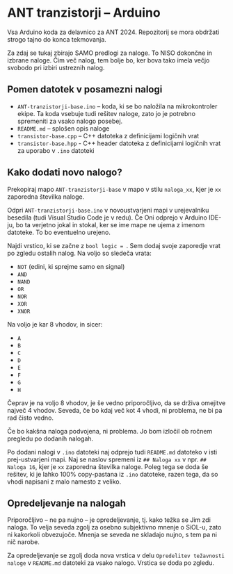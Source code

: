 # ANT tranzistorji – Arduino

Vsa Arduino koda za delavnico za ANT 2024. Repozitorij se mora obdržati strogo tajno do konca tekmovanja.

Za zdaj se tukaj zbirajo SAMO predlogi za naloge. To NISO dokončne in izbrane naloge. Čim več nalog, tem bolje bo, ker bova tako imela večjo svobodo pri izbiri ustreznih nalog.

## Pomen datotek v posamezni nalogi

- `ANT-tranzistorji-base.ino` – koda, ki se bo naložila na mikrokontroler ekipe. Ta koda vsebuje tudi rešitev naloge, zato jo je potrebno spremeniti za vsako nalogo posebej.
- `README.md` – splošen opis naloge
- `transistor-base.cpp` – C++ datoteka z definicijami logičnih vrat
- `transistor-base.hpp` - C++ header datoteka z definicijami logičnih vrat za uporabo v `.ino` datoteki

## Kako dodati novo nalogo?

Prekopiraj mapo `ANT-tranzistorji-base` v mapo v stilu `naloga_xx`, kjer je `xx` zaporedna številka naloge.

Odpri `ANT-tranzistorji-base.ino` v novoustvarjeni mapi v urejevalniku besedila (tudi Visual Studio Code je v redu). Če Oni odprejo v Arduino IDE-ju, bo ta verjetno jokal in stokal, ker se ime mape ne ujema z imenom datoteke. To bo eventuelno urejeno.

Najdi vrstico, ki se začne z `bool logic = `. Sem dodaj svoje zaporedje vrat po zgledu ostalih nalog. Na voljo so sledeča vrata:

- `NOT` (edini, ki sprejme samo en signal)
- `AND`
- `NAND`
- `OR`
- `NOR`
- `XOR`
- `XNOR`

Na voljo je kar 8 vhodov, in sicer:

- `A`
- `B`
- `C`
- `D`
- `E`
- `F`
- `G`
- `H`

Čeprav je na voljo 8 vhodov, je še vedno priporočljivo, da se drživa omejitve največ 4 vhodov. Seveda, če bo kdaj več kot 4 vhodi, ni problema, ne bi pa rad čisto vedno.

Če bo kakšna naloga podvojena, ni problema. Jo bom izločil ob ročnem pregledu po dodanih nalogah.

Po dodani nalogi v `.ino` datoteki naj odprejo tudi `README.md` datoteko v isti prej-ustvarjeni mapi. Naj se naslov spremeni iz `## Naloga xx` v npr. `## Naloga 16`, kjer je `xx` zaporedna številka naloge. Poleg tega se doda še rešitev, ki je lahko 100% copy-pastana iz `.ino` datoteke, razen tega, da so vhodi napisani z malo namesto z veliko.

## Opredeljevanje na nalogah

Priporočljivo – ne pa nujno – je opredeljevanje, tj. kako težka se Jim zdi naloga. To velja seveda zgolj za osebno subjektivno mnenje o SiOL-u, zato ni kakorkoli obvezujoče. Mnenja se seveda ne skladajo nujno, s tem pa ni nič narobe.

Za opredeljevanje se zgolj doda nova vrstica v delu `Opredelitev težavnosti naloge` v `README.md` datoteki za vsako nalogo. Vrstica se doda po zgledu.
